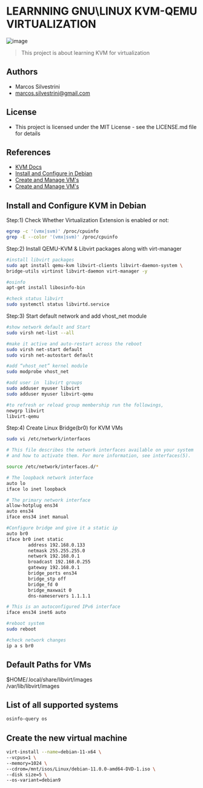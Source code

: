 # LEARNNING GNU\LINUX KVM-QEMU VIRTUALIZATION

![image](https://user-images.githubusercontent.com/62715900/135548567-2f0d21f9-a3ba-41a7-9357-615927bb878f.png)

>This project is about learning KVM for virtualization

## Authors

- Marcos Silvestrini
- marcos.silvestrini@gmail.com

## License

- This project is licensed under the MIT License - see the LICENSE.md file for details

## References

- [KVM Docs](https://www.linux-kvm.org/page/Documents)
- [Install and Configure in Debian](https://www.linuxtechi.com/install-configure-kvm-debian-10-buster/)
- [Create and Manage VM's](https://linuxconfig.org/how-to-create-and-manage-kvm-virtual-machines-from-cli)
- [Create and Manage VM's](https://wiki.debian.org/KVM)

## Install and Configure KVM in Debian

Step:1) Check Whether Virtualization Extension is enabled or not:

```sh
egrep -c '(vmx|svm)' /proc/cpuinfo
grep -E --color '(vmx|svm)' /proc/cpuinfo
```

Step:2) Install QEMU-KVM & Libvirt packages along with virt-manager

```sh
#install libvirt packages
sudo apt install qemu-kvm libvirt-clients libvirt-daemon-system \
bridge-utils virtinst libvirt-daemon virt-manager -y

#osinfo
apt-get install libosinfo-bin

#check status libvirt
sudo systemctl status libvirtd.service
```

Step:3) Start default network and add vhost_net module

```sh
#show network default and Start
sudo virsh net-list --all

#make it active and auto-restart across the reboot
sudo virsh net-start default
sudo virsh net-autostart default

#add “vhost_net” kernel module
sudo modprobe vhost_net

#add user in  libvirt groups
sudo adduser myuser libvirt
sudo adduser myuser libvirt-qemu

#to refresh or reload group membership run the followings,
newgrp libvirt
libvirt-qemu
```

Step:4) Create Linux Bridge(br0) for KVM VMs

```sh
sudo vi /etc/network/interfaces
```

```sh
# This file describes the network interfaces available on your system
# and how to activate them. For more information, see interfaces(5).

source /etc/network/interfaces.d/*

# The loopback network interface
auto lo
iface lo inet loopback

# The primary network interface
allow-hotplug ens34
auto ens34
iface ens34 inet manual

#Configure bridge and give it a static ip
auto br0
iface br0 inet static
        address 192.168.0.133
        netmask 255.255.255.0
        network 192.168.0.1
        broadcast 192.168.0.255
        gateway 192.168.0.1
        bridge_ports ens34
        bridge_stp off
        bridge_fd 0
        bridge_maxwait 0
        dns-nameservers 1.1.1.1

# This is an autoconfigured IPv6 interface
iface ens34 inet6 auto
```

```sh
#reboot system
sudo reboot

#check network changes
ip a s br0
```

## Default Paths for VMs

$HOME/.local/share/libvirt/images\
/var/lib/libvirt/images

## List of all supported systems

```sh
osinfo-query os
```

## Create the new virtual machine

```sh
virt-install --name=debian-11-x64 \
--vcpus=1 \
--memory=1024 \
--cdrom=/mnt/isos/Linux/debian-11.0.0-amd64-DVD-1.iso \
--disk size=5 \
--os-variant=debian9
```
